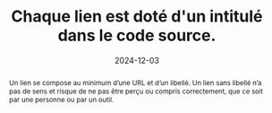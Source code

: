 ---
N: '131'
Rubrique: Liens
title: Chaque lien est doté d'un intitulé dans le code source. 
detail: Chaque lien est doté d'un intitulé dans le code source. 
abstract: Un lien se compose au minimum d’une URL et d’un libellé. Un lien sans libellé n’a pas de sens et risque de ne pas être perçu ou compris correctement, que ce soit par une personne ou par un outil.
categories: ["Liens"]
agrege: O4131-E039
opquast: '4 131'
indiceebook: '39'
description: "Règle n° 039"
before: "038"
weight: "039"
after: "040"
actif: '1'
layout: rules
date:  2024-12-03
tags: ["Accessibilité", "Lisibilité", "Utilisabilité"]
objectif: ["Prévenir une éventuelle incompréhension des liens.", "
Éviter les liens qui deviennent invisibles lorsque les styles CSS ou les images d'arrière-plan ne sont pas pris en compte.", "
Améliorer l’accessibilité des contenus aux lectrices et lecteurs handicapées
"]
Meo: ["Donner à chaque lien un libellé textuel (entre les balises ouvrantes et fermantes de l'élément a) ou, si nécessaire, via l'alternative textuelle d'un élément img ou object, etc.
Ne pas masquer à l'affichage le libellé textuel de l'élément a pour le remplacer par un effet de style CSS (image d'arrière-plan).
"]
Controle: ["Dans chaque page contenant des hyperliens&nbsp;:

* vérifier qu’il y a un contenu dans la balise a d’un lien-texte, même quand les styles sont désactivés ou que les couleurs seules sont désactivées
* vérifier qu’il y a une alternative textuelle en cas d’un lien-image ou équivalent (éléments object et embed par exemple), même quand les styles sont désactivés"]
epubcheck: 
ace: 
humancheck: true
ReadiumGoToolkit: 
Source: ["Opquast"]
Referentiel: [""]
steps: ["Conception", "Éditorial"]
---